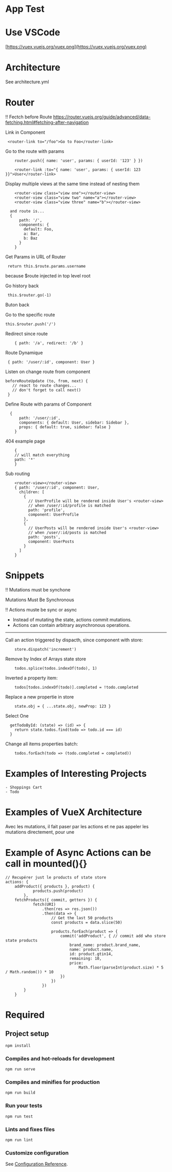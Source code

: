 # App Test

# Use VSCode

[https://vuex.vuejs.org/vuex.png](https://vuex.vuejs.org/vuex.png)

# Architecture

See architecture.yml

# Router

!! Fectch before Route
https://router.vuejs.org/guide/advanced/data-fetching.html#fetching-after-navigation

Link in Component

```
 <router-link to="/foo">Go to Foo</router-link>
```

Go to the route with params

```
	router.push({ name: 'user', params: { userId: '123' } })

	<router-link :to="{ name: 'user', params: { userId: 123 }}">User</router-link>

```

Display multiple views at the same time instead of nesting them

```
	<router-view class="view one"></router-view>
	<router-view class="view two" name="a"></router-view>
	<router-view class="view three" name="b"></router-view>

  and route is...
  {
      path: '/',
      components: {
        default: Foo,
        a: Bar,
        b: Baz
      }
    }

```

Get Params in URL of Router

```
 return this.$route.params.username
```

because \$route injected in top level root

Go history back

```
 this.$router.go(-1)
```

Buton back

Go to the specific route

```
this.$router.push('/')
```

Redirect since route

```
    { path: '/a', redirect: '/b' }
```

Route Dynamique

```
 { path: '/user/:id', component: User }
```

Listen on change route from component

```
beforeRouteUpdate (to, from, next) {
   // react to route changes...
   // don't forget to call next()
 }
```

Define Route with params of Component

```
  {
      path: '/user/:id',
      components: { default: User, sidebar: Sidebar },
      props: { default: true, sidebar: false }
    }
```

404 example page

```
	{
	// will match everything
	path: '*'
	}
```

Sub routing

```
	<router-view></router-view>
	{ path: '/user/:id', component: User,
      children: [
        {
          // UserProfile will be rendered inside User's <router-view>
          // when /user/:id/profile is matched
          path: 'profile',
          component: UserProfile
        },
        {
          // UserPosts will be rendered inside User's <router-view>
          // when /user/:id/posts is matched
          path: 'posts',
          component: UserPosts
        }
      ]
    }
```

# Snippets

!! Mutations must be synchone

Mutations Must Be Synchronous

!! Actions muste be sync or async

- Instead of mutating the state, actions commit mutations.
- Actions can contain arbitrary asynchronous operations.

---

Call an action triggered by dispacth, since component with store:

```
	store.dispatch('increment')
```

Remove by Index of Arrays state store

```
	todos.splice(todos.indexOf(todo), 1)
```

Inverted a property item:

```
	todos[todos.indexOf(todo)].completed = !todo.completed
```

Replace a new propertie in store

```
	state.obj = { ...state.obj, newProp: 123 }
```

Select One

```
  getTodoById: (state) => (id) => {
    return state.todos.find(todo => todo.id === id)
  }
```

Change all items properties batch:

```
	todos.forEach(todo => (todo.completed = completed))
```

# Examples of Interesting Projects

    - Shoppings Cart
    - Todo

# Examples of VueX Architecture

Avec les mutations, il fait paser par les actions et ne pas appeler les mutations directement, pour une

# Example of Async Actions can be call in mounted(){}

```
// Recupérer just le products of state store
actions: {
    addProduct({ products }, product) {
			products.push(product)
		},
    fetchProducts({ commit, getters }) {
			fetch(URI)
				.then(res => res.json())
				.then(data => {
					// Get the last 50 products
					const products = data.slice(50)

					products.forEach(product => {
                        commit('addProduct', { // commit add who store state products
                            brand_name: product.brand_name,
                            name: product.name,
                            id: product.gtin14,
                            remaining: 10,
                            price:
                                Math.floor(parseInt(product.size) * 5 / Math.random()) * 10
                        })
					})
				})
		}
	}
```

# Required

## Project setup

```
npm install
```

### Compiles and hot-reloads for development

```
npm run serve
```

### Compiles and minifies for production

```
npm run build
```

### Run your tests

```
npm run test
```

### Lints and fixes files

```
npm run lint
```

### Customize configuration

See [Configuration Reference](https://cli.vuejs.org/config/).
